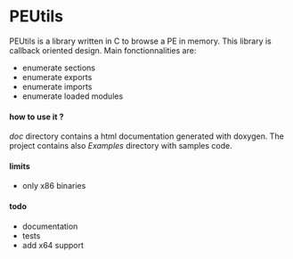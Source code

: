 # PEUtils

PEUtils is a library written in C to browse a PE in memory. This library is callback oriented design. Main fonctionnalities are:

* enumerate sections
* enumerate exports
* enumerate imports
* enumerate loaded modules

#### how to use it ?

*doc* directory contains a html documentation generated with doxygen. The project contains also  *Examples* directory with samples code.

#### limits

* only x86 binaries

#### todo

* documentation
* tests
* add x64 support

